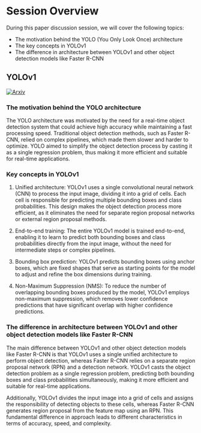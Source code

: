 
# Session Overview

During this paper discussion session, we will cover the following topics:
- The motivation behind the YOLO (You Only Look Once) architecture
- The key concepts in YOLOv1
- The difference in architecture between YOLOv1 and other object detection models like Faster R-CNN
  

## YOLOv1
[![Arxiv](https://img.shields.io/badge/ArXiv-1506.02640-orange.svg?color=blue)](https://arxiv.org/abs/1506.02640)

### The motivation behind the YOLO architecture

The YOLO architecture was motivated by the need for a real-time object detection system that could achieve high accuracy while maintaining a fast processing speed. Traditional object detection methods, such as Faster R-CNN, relied on complex pipelines, which made them slower and harder to optimize. YOLO aimed to simplify the object detection process by casting it as a single regression problem, thus making it more efficient and suitable for real-time applications.

### Key concepts in YOLOv1

1. Unified architecture: YOLOv1 uses a single convolutional neural network (CNN) to process the input image, dividing it into a grid of cells. Each cell is responsible for predicting multiple bounding boxes and class probabilities. This design makes the object detection process more efficient, as it eliminates the need for separate region proposal networks or external region proposal methods.

2. End-to-end training: The entire YOLOv1 model is trained end-to-end, enabling it to learn to predict both bounding boxes and class probabilities directly from the input image, without the need for intermediate steps or complex pipelines.

3. Bounding box prediction: YOLOv1 predicts bounding boxes using anchor boxes, which are fixed shapes that serve as starting points for the model to adjust and refine the box dimensions during training.

4. Non-Maximum Suppression (NMS): To reduce the number of overlapping bounding boxes produced by the model, YOLOv1 employs non-maximum suppression, which removes lower confidence predictions that have significant overlap with higher confidence predictions.

### The difference in architecture between YOLOv1 and other object detection models like Faster R-CNN

The main difference between YOLOv1 and other object detection models like Faster R-CNN is that YOLOv1 uses a single unified architecture to perform object detection, whereas Faster R-CNN relies on a separate region proposal network (RPN) and a detection network. YOLOv1 casts the object detection problem as a single regression problem, predicting both bounding boxes and class probabilities simultaneously, making it more efficient and suitable for real-time applications.

Additionally, YOLOv1 divides the input image into a grid of cells and assigns the responsibility of detecting objects to these cells, whereas Faster R-CNN generates region proposal from the feature map using an RPN. This fundamental difference in approach leads to different characteristics in terms of accuracy, speed, and complexity.

